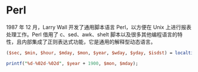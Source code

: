# Perl

1987 年 12 月，Larry Wall 开发了通用脚本语言 Perl，以方便在 Unix 上进行报表处理工作。Perl 借用了 c、sed、awk、shelt 脚本以及很多其他编程语言的特性，且内部集成了正则表达式功能，它是通用的解释型动态语言。

```perl
($sec, $min, $hour, $mday, $mon, $year, $wday, $yday, $isdst) = localtime();

printf("%d-%02d-%02d", $year + 1900, $mon, $mday);
```
